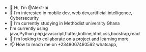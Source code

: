 - 👋 Hi, I’m @Alex1-ai
- 👀 I’m interested in mobile dev, web dev,artificial intelligence, Cybersecurity
- 🌱 I’m currently studying in Methodist university Ghana
-    I'm currently using java,Python,php,javascript,flutter,kotline,html,css,boostrap,react
- 💞️ I’m looking to collaborate on a project and learning more 
- 📫 How to reach me on +2348067490562  whatsapp, 

<!---
Alex1-ai/Alex1-ai is a ✨ special ✨ repository because its `README.md` (this file) appears on your GitHub profile.
You can click the Preview link to take a look at your changes.
--->
